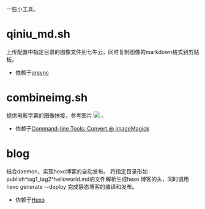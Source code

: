 一些小工具。

# qiniu_md.sh
上传配置中指定目录的图像文件到七牛云，同时复制图像的markdown格式到剪贴板。

- 依赖于[qrsync](http://qiniu-developer.u.qiniudn.com/docs/v6/tools/qrsync.html)

# combineimg.sh
提供电影字幕的图像拼接，参考图片 ![](http://7b1ha1.com1.z0.glb.clouddn.com/images/xbin_IMG_1116.PNG.jpg)
。

- 依赖于[Command-line Tools: Convert @ ImageMagick](https://www.imagemagick.org/script/convert.php)

# blog
结合daemon，实现hexo博客的自动发布。
将指定目录形如 publish^tag1_tag2^helloworld.md的文件解析生成hexo 博客的头，同时调用hexo generate --deploy 完成静态博客的编译和发布。

- 依赖于[Hexo](https://hexo.io/)